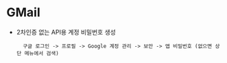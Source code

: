 # GMail
- 2차인증 없는 API용 계정 비밀번호 생성
  ```
    구글 로그인 -> 프로필 -> Google 계정 관리 -> 보안 -> 앱 비밀번호 (없으면 상단 메뉴에서 검색)
  ```
